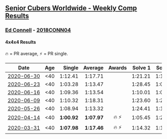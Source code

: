 <style>table {white-space: nowrap;}</style>

## [Senior Cubers Worldwide - Weekly Comp Results](/scw-comp/results/)
### [Ed Connell](README.md) - [2018CONN04](https://www.worldcubeassociation.org/persons/2018CONN04?event=444)
#### 4x4x4 Results

<span style="white-space: nowrap;">🔥 = PR average</span>, <span style="white-space: nowrap;">⚡ = PR single</span>.

| Date | Age | Single | Average | Awards | Solve 1 | Solve 2 | Solve 3 | Solve 4 | Solve 5 | Video |
| :--: | :--: | --: | --: | :--: | --: | --: | --: | --: | --: | :-- |
| [2020-06-30](../../results/2020-06-30/444.md) | <40 | 1:12.41 | 1:17.71 |  | 1:21.21 | 1:18.09 | 1:25.12 | 1:12.41 | 1:13.82 | [Link](https://www.facebook.com/events/284746466306313/permalink/288099845970975/) |
| [2020-06-23](../../results/2020-06-23/444.md) | <40 | 1:03.28 | 1:13.47 |  | 1:28.45 | 1:05.52 | 1:03.28 | 1:29.36 | 1:06.44 | [Link](https://www.facebook.com/events/268636114456043/permalink/272320587420929/) |
| [2020-06-16](../../results/2020-06-16/444.md) | <40 | 1:09.36 | 1:13.54 |  | 1:10.01 | 1:09.36 | 1:16.51 | 1:14.10 | 1:25.04 | [Link](https://www.facebook.com/events/256188575607890/permalink/258972151996199/) |
| [2020-06-09](../../results/2020-06-09/444.md) | <40 | 1:10.32 | 1:18.31 |  | 1:23.60 | 1:23.99 | 1:10.32 | 1:19.45 | 1:11.88 | [Link](https://www.facebook.com/events/1130228284009045/permalink/1133579520340588/) |
| [2020-05-26](../../results/2020-05-26/444.md) | <40 | 1:08.94 | 1:13.32 |  | 1:24.41 | 1:18.44 | 1:09.98 | 1:11.54 | 1:08.94 | [Link](https://www.facebook.com/events/637852836799991/permalink/640330029885605/) |
| [2020-04-14](../../results/2020-04-14/444.md) | <40 | **1:00.92** | **1:07.97** | 🔥 ⚡ | 1:05.45 | 1:20.49 | 1:11.06 | **1:00.92** | 1:07.41 | [Link](https://www.facebook.com/events/1400953806773430/permalink/1404450843090393/) |
| [2020-03-31](../../results/2020-03-31/444.md) | <40 | **1:07.98** | **1:17.46** | 🔥 ⚡ | 1:14.32 | 1:16.85 | 1:21.20 | **1:07.98** | 1:30.00 | [Link](https://www.facebook.com/events/269276700734640/permalink/270625277266449/) |


<!-- Global site tag (gtag.js) - Google Analytics -->
<script async src="https://www.googletagmanager.com/gtag/js?id=UA-86348435-3"></script>
<script>window.dataLayer = window.dataLayer || []; function gtag() {dataLayer.push(arguments);} gtag('js', new Date()); gtag('config', 'UA-86348435-3');</script>
